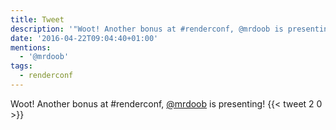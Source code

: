 ```yaml
---
title: Tweet
description: '"Woot! Another bonus at #renderconf, @mrdoob is presenting!"'
date: '2016-04-22T09:04:40+01:00'
mentions:
  - '@mrdoob'
tags:
  - renderconf
---
```

Woot! Another bonus at #renderconf, [@mrdoob](https://twitter.com/@mrdoob) is presenting!
      {{< tweet 2 0 >}}
    
